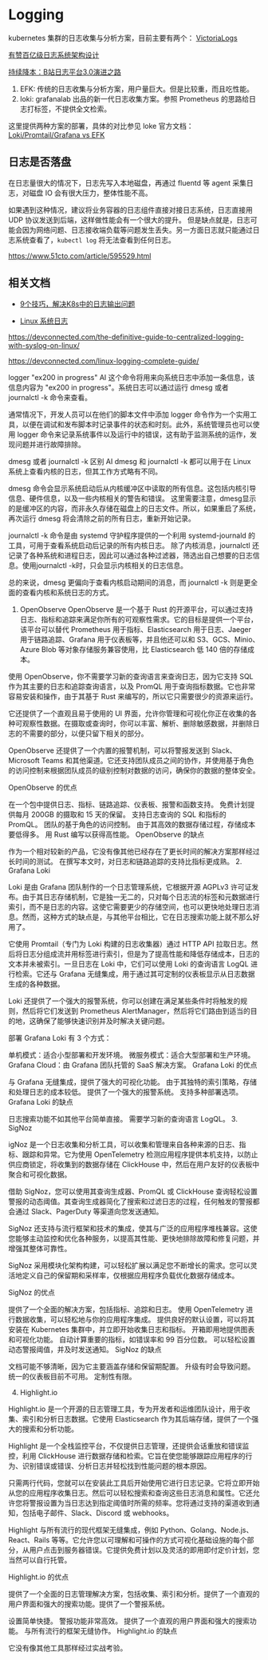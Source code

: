 # Logging

kubernetes 集群的日志收集与分析方案，目前主要有两个：
[VictoriaLogs ](https://mp.weixin.qq.com/s?__biz=MzU4MjQ0MTU4Ng==&mid=2247508401&idx=1&sn=9d5e81332aa8672305205a1db0e6b1e1&chksm=fdbaaeaccacd27baf5e818b7c395f1b3bdf86e39640e0946a7980eb06c5c4cc3c1413d9de947&mpshare=1&srcid=0629qCg6NJDEli6mtQEEQt3k&sharer_sharetime=1688027602712&sharer_shareid=9b996575050d80b9b16b938075c280c4&from=timeline&scene=2&subscene=1&clicktime=1688032817&enterid=1688032817&sessionid=0&ascene=2&fasttmpl_type=0&fasttmpl_fullversion=6722933-zh_CN-zip&fasttmpl_flag=0&realreporttime=1688032817507&devicetype=android-33&version=28002639&nettype=3gnet&abtest_cookie=AAACAA%3D%3D&lang=zh_CN&countrycode=CN&exportkey=n_ChQIAhIQlD0JqrflNanz0fkgNTvgqxLvAQIE97dBBAEAAAAAAHE4DFjQDvgAAAAOpnltbLcz9gKNyK89dVj0v1N0zk1IZ56i2zmqRcqODvemRwjLmBwfrSaC2%2FlBivSBamrf%2B7n%2FOe8s9ATmD5U5sXm%2Bj%2FkQjqM2fjuvxpOTO4UOTUuxif%2BrSwXQLdBBORPKKI2l0U3aK4mjsCXGFraJhIm9RyTCm03Ib44Xl%2Fv9tnN4zjuZaBQ9vyU8Ws9LIFdvWB74xq2fSZKgvOQr2SWjOd8ALy%2FGg9u0yib1XSO40FQjjTu6J846nXerL4MzVYk910oKafmV6sVznSuvwEbhLaWKNrC81U0%2F&pass_ticket=YXFMw02bp8ImbxNcOelPN0Z%2FBimSNCtNRnj3XC3Bmc1547TX4knDKPV8kzVoleos&wx_header=3)

[有赞百亿级日志系统架构设计](https://zhuanlan.zhihu.com/p/62438446)

[持续降本：B站日志平台3.0演进之路](https://mp.weixin.qq.com/s?__biz=MzU4MjQ0MTU4Ng==&mid=2247508324&idx=1&sn=7e2fbbf9314735ca5a66b64e213899af&chksm=fdbaae79cacd276fc43cc6f14d34bc37a88d59e0b7efb654e3ffb93163be51bf1425fea1ddb3&mpshare=1&srcid=0623XWr67XiWTrsXBatcOBzU&sharer_sharetime=1687521815800&sharer_shareid=9b996575050d80b9b16b938075c280c4&from=timeline&scene=2&subscene=1&clicktime=1687677906&enterid=1687677906&sessionid=0&ascene=2&fasttmpl_type=0&fasttmpl_fullversion=6722933-zh_CN-zip&fasttmpl_flag=0&realreporttime=1687677906244&devicetype=android-33&version=2800255b&nettype=WIFI&abtest_cookie=AAACAA%3D%3D&lang=zh_CN&countrycode=CN&exportkey=n_ChQIAhIQhqnmaDHe8jwY9kQCsh1TIRLvAQIE97dBBAEAAAAAAFg6NLSXSOkAAAAOpnltbLcz9gKNyK89dVj0xfT5fnG0IVuNrMTErmlkYypy5gyprOOBVSiFGMq6WFGbO6jJAKVQEf8vaV%2B9nK2swFdC5r5rfVw0lV334R47%2F6tTmLP1Y2FSUTNvu9JcRkJdqK2blZiHBgiWDS4dX32shXgYMiCEY4o3WOl84KjAX0EfctQXV7D1mGZLiz1gnI%2F4eCdPInY6XYDEWTDmHI0puAURPHH32u%2FwNvhGk%2F3lYr2ZlVZPRSt5Xb2UL5luNOD5wnwiUoSMffTldmuST2soKd7G7i7uy0e2&pass_ticket=%2Bn0gPRt0wA4jC5%2B6pI4uyURfLZh8%2FYnci%2BHlmr5tQ1F46mxx3G0zRUX4wnWsXb0T&wx_header=3)


1. EFK: 传统的日志收集与分析方案，用户量巨大。但是比较重，而且吃性能。
2. loki: grafanalab 出品的新一代日志收集方案。参照 Prometheus 的思路给日志打标签，不提供全文检索。

这里提供两种方案的部署，具体的对比参见 loke 官方文档：[Loki/Promtail/Grafana vs EFK](https://grafana.com/docs/loki/latest/overview/comparisons/)


## 日志是否落盘

在日志量很大的情况下，日志先写入本地磁盘，再通过 fluentd 等 agent 采集日志，对磁盘 IO 会有很大压力，整体性能不高。

如果遇到这种情况，建议将业务容器的日志组件直接对接日志系统，日志直接用 UDP 协议发送到后端，这样做性能会有一个很大的提升。
但是缺点就是，日志可能会因为网络问题、日志接收端负载等问题发生丢失。另一方面日志就只能通过日志系统查看了，`kubectl log` 将无法查看到任何日志。


https://www.51cto.com/article/595529.html


## 相关文档

- [9个技巧，解决K8s中的日志输出问题](https://zhuanlan.zhihu.com/p/114510384)


- [Linux 系统日志](https://linux.vbird.org/linux_basic/centos7/0570syslog.php)


https://devconnected.com/the-definitive-guide-to-centralized-logging-with-syslog-on-linux/

https://devconnected.com/linux-logging-complete-guide/




logger "ex200 in progress"
AI
这个命令将用来向系统日志中添加一条信息，该信息内容为 "ex200 in progress"。系统日志可以通过运行 dmesg 或者 journalctl -k 命令来查看。

通常情况下，开发人员可以在他们的脚本文件中添加 logger 命令作为一个实用工具，以便在调试和发布脚本时记录事件的状态和时刻。此外，系统管理员也可以使用 logger 命令来记录系统事件以及运行中的错误，这有助于监测系统的运作，发现问题并进行故障排除。




dmesg 或者 journalctl -k 区别
AI
dmesg 和 journalctl -k 都可以用于在 Linux 系统上查看内核的日志，但其工作方式略有不同。

dmesg 命令会显示系统启动后从内核缓冲区中读取的所有信息。这包括内核引导信息、硬件信息，以及一些内核相关的警告和错误。 这里需要注意，dmesg显示的是缓冲区的内容，而非永久存储在磁盘上的日志文件。所以，如果重启了系统，再次运行 dmesg 将会清除之前的所有日志，重新开始记录。

journalctl -k 命令是由 systemd 守护程序提供的一个利用 systemd-journald 的工具，可用于查看系统启动后记录的所有内核日志。 除了内核消息，journalctl 还记录了各种系统和进程日志，因此可以通过各种过滤器，筛选出自己想要的日志信息。使用journalctl -k时，只会显示内核相关的日志信息。

总的来说，dmesg 更偏向于查看内核启动期间的消息，而 journalctl -k 则是更全面的查看内核和系统日志的方式。





1. OpenObserve
OpenObserve 是一个基于 Rust 的开源平台，可以通过支持日志、指标和追踪来满足你所有的可观察性需求。它的目标是提供一个平台，该平台可以替代 Prometheus 用于指标、Elasticsearch 用于日志、Jaeger 用于链路追踪、Grafana 用于仪表板等，并且他还可以和 S3、GCS、Minio、Azure Blob 等对象存储服务兼容使用，比 Elasticsearch 低 140 倍的存储成本。

使用 OpenObserve，你不需要学习新的查询语言来查询日志，因为它支持 SQL 作为其主要的日志和追踪查询语言，以及 PromQL 用于查询指标数据。它也非常容易安装和操作，由于其基于 Rust 来编写的，所以它只需要很少的资源来运行。

它还提供了一个直观且易于使用的 UI 界面，允许你管理和可视化你正在收集的各种可观察性数据。在摄取或查询时，你可以丰富、解析、删除敏感数据，并删除日志的不需要的部分，以便只留下相关的部分。

OpenObserve 还提供了一个内置的报警机制，可以将警报发送到 Slack、Microsoft Teams 和其他渠道。它还支持团队成员之间的协作，并使用基于角色的访问控制来根据团队成员的级别控制对数据的访问，确保你的数据的整体安全。

OpenObserve 的优点

在一个包中提供日志、指标、链路追踪、仪表板、报警和函数支持。
免费计划提供每月 200GB 的摄取和 15 天的保留。
支持日志查询的 SQL 和指标的 PromQL。
团队的基于角色的访问控制。
由于其高效的数据存储过程，存储成本要低得多。
用 Rust 编写以获得高性能。
OpenObserve 的缺点

作为一个相对较新的产品，它没有像其他已经存在了更长时间的解决方案那样经过长时间的测试。
在撰写本文时，对日志和链路追踪的支持比指标更成熟。
2. Grafana Loki

Loki 是由 Grafana 团队制作的一个日志管理系统，它根据开源 AGPLv3 许可证发布。由于其日志存储机制，它是独一无二的，只对每个日志流的标签和元数据进行索引，而不是日志的内容。这使它需要更少的存储空间，也可以更快地处理日志消息。然而，这种方式的缺点是，与其他平台相比，它在日志搜索功能上就不那么好用了。

它使用 Promtail（专门为 Loki 构建的日志收集器）通过 HTTP API 拉取日志。然后将日志分组成流并用标签进行索引，但是为了提高性能和降低存储成本，日志的文本并未被索引。一旦日志在 Loki 中，它们可以使用 Loki 的查询语言 LogQL 进行检索。它还与 Grafana 无缝集成，用于通过其可定制的仪表板显示从日志数据生成的各种数据。

Loki 还提供了一个强大的报警系统，你可以创建在满足某些条件时将触发的规则，然后将它们发送到 Prometheus AlertManager，然后将它们路由到适当的目的地，这确保了能够快速识别并及时解决关键问题。

部署 Grafana Loki 有 3 个方式：

单机模式：适合小型部署和开发环境。
微服务模式：适合大型部署和生产环境。
Grafana Cloud：由 Grafana 团队托管的 SaaS 解决方案。
Grafana Loki 的优点

与 Grafana 无缝集成，提供了强大的可视化功能。
由于其独特的索引策略，存储和处理日志的成本较低。
提供了一个强大的报警系统。
支持多种部署选项。
Grafana Loki 的缺点

日志搜索功能不如其他平台简单直接。
需要学习新的查询语言 LogQL。
3. SigNoz

igNoz 是一个日志收集和分析工具，可以收集和管理来自各种来源的日志、指标、跟踪和异常。它为使用 OpenTelemetry 检测应用程序提供本机支持，以防止供应商锁定，将收集到的数据存储在 ClickHouse 中，然后在用户友好的仪表板中聚合和可视化数据。

借助 SigNoz，您可以使用其查询生成器、PromQL 或 ClickHouse 查询轻松设置警报的动态阈值。其查询生成器简化了搜索和过滤日志的过程，任何触发的警报都会通过 Slack、PagerDuty 等渠道向您发送通知。

SigNoz 还支持与流行框架和技术的集成，使其与广泛的应用程序堆栈兼容。这使您能够主动监控和优化各种服务，以提高其性能、更快地排除故障和修复问题，并增强其整体可靠性。

SigNoz 采用模块化架构构建，可以轻松扩展以满足您不断增长的需求。您可以灵活地定义自己的保留期和采样率，仅根据应用程序负载优化数据存储成本。

SigNoz 的优点

提供了一个全面的解决方案，包括指标、追踪和日志。
使用 OpenTelemetry 进行数据收集，可以轻松地与你的应用程序集成。
提供良好的默认设置，可以将其安装在 Kubernetes 集群中，并立即开始收集日志和指标。
开箱即用地提供图表和可视化功能。
自动计算重要的指标，如错误率和 99 百分位数。
可以轻松设置动态警报阈值，并及时发送通知。
SigNoz 的缺点

文档可能不够清晰，因为它主要涵盖存储和保留期配置。
升级有时会导致问题。
统一的仪表板目前不可用。
定制性有限。

4. Highlight.io

Highlight.io 是一个开源的日志管理工具，专为开发者和运维团队设计，用于收集、索引和分析日志数据。它使用 Elasticsearch 作为其后端存储，提供了一个强大的搜索和分析功能。

Highlight 是一个全栈监控平台，不仅提供日志管理，还提供会话重放和错误监控，利用 ClickHouse 进行数据存储和检索。它旨在使您能够跟踪应用程序的行为、识别错误或错误、分析日志并轻松找到性能问题的根本原因。

只需两行代码，您就可以在安装此工具后开始使用它进行日志记录。它将立即开始从您的应用程序收集日志。然后可以轻松搜索和查询这些日志消息和属性。它还允许您将警报设置为当日志达到指定阈值时所需的频率。您将通过支持的渠道收到通知，包括电子邮件、Slack、Discord 或 webhooks。

Highlight 与所有流行的现代框架无缝集成，例如 Python、Golang、Node.js、React、Rails 等等。它允许您以可理解和可操作的方式可视化基础设施的每个部分，从用户点击到服务器错误。它提供免费计划以及灵活的即用即付定价计划，您当然可以自行托管。

Highlight.io 的优点

提供了一个全面的日志管理解决方案，包括收集、索引和分析。提供了一个直观的用户界面和强大的搜索功能。提供了一个警报系统。

设置简单快捷。
警报功能非常高效。
提供了一个直观的用户界面和强大的搜索功能。
与所有流行的框架无缝协作。
Highlight.io 的缺点

它没有像其他工具那样经过实战考验。